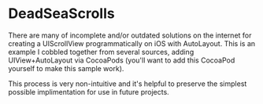 DeadSeaScrolls
==============

There are many of incomplete and/or outdated solutions on the internet for creating a UIScrollView programmatically on iOS with AutoLayout. This is an example I cobbled together from several sources, adding UIView+AutoLayout via CocoaPods (you'll want to add this CocoaPod yourself to make this sample work).

This process is very non-intuitive and it's helpful to preserve the simplest possible implimentation for use in future projects.
